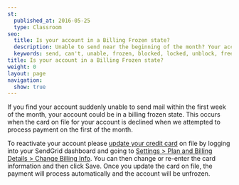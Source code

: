 ```yaml
---
st:
  published_at: 2016-05-25
  type: Classroom
seo:
  title: Is your account in a Billing Frozen state?
  description: Unable to send near the beginning of the month? Your account may be billing frozen...
  keywords: send, can't, unable, frozen, blocked, locked, unblock, freeze, retry, rerun, charge, payment, missed
title: Is your account in a Billing Frozen state?
weight: 0
layout: page
navigation:
  show: true
---
```


If you find your account suddenly unable to send mail within the first week of the month, your account could be in a billing frozen state. This occurs when the card on file for your account is declined when we attempted to process payment on the first of the month. 

To reactivate your account please [update your credit card]({{root_url}}/Classroom/Basics/Billing/update_your_credit_card_and_resubmit_payments.html) on file by logging into your SendGrid dashboard and going to [Settings > Plan and Billing Details > Change Billing Info](https://app.sendgrid.com/settings/billing). You can then change or re-enter the card information and then click Save. Once you update the card on file, the payment will process automatically and the account will be unfrozen. 

